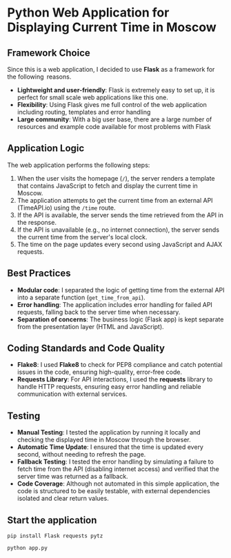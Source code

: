 # Python Web Application for Displaying Current Time in Moscow

## Framework Choice

Since this is a web application, I decided to use **Flask** as a framework for the following reasons.


- **Lightweight and user-friendly**: Flask is extremely easy to set up, it is perfect for small scale web applications like this one.
- **Flexibility**: Using Flask gives me full control of the web application including routing, templates and error handling
- **Large community**: With a big user base, there are a large number of resources and example code available for most problems with Flask

## Application Logic

The web application performs the following steps:
1. When the user visits the homepage (`/`), the server renders a template that contains JavaScript to fetch and display the current time in Moscow.
2. The application attempts to get the current time from an external API (TimeAPI.io) using the `/time` route.
3. If the API is available, the server sends the time retrieved from the API in the response.
4. If the API is unavailable (e.g., no internet connection), the server sends the current time from the server's local clock.
5. The time on the page updates every second using JavaScript and AJAX requests.

## Best Practices

- **Modular code**: I separated the logic of getting time from the external API into a separate function (`get_time_from_api`).
- **Error handling**: The application includes error handling for failed API requests, falling back to the server time when necessary.
- **Separation of concerns**: The business logic (Flask app) is kept separate from the presentation layer (HTML and JavaScript).


## Coding Standards and Code Quality

- **Flake8**: I used **Flake8** to check for PEP8 compliance and catch potential issues in the code, ensuring high-quality, error-free code.
- **Requests Library**: For API interactions, I used the **requests** library to handle HTTP requests, ensuring easy error handling and reliable communication with external services.

## Testing

- **Manual Testing**: I tested the application by running it locally and checking the displayed time in Moscow through the browser.
- **Automatic Time Update**: I ensured that the time is updated every second, without needing to refresh the page.
- **Fallback Testing**: I tested the error handling by simulating a failure to fetch time from the API (disabling internet access) and verified that the server time was returned as a fallback.
- **Code Coverage**: Although not automated in this simple application, the code is structured to be easily testable, with external dependencies isolated and clear return values.

## Start the application

`pip install Flask requests pytz`

`python app.py`